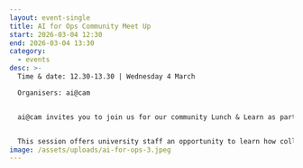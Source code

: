 ```yaml
---
layout: event-single
title: AI for Ops Community Meet Up
start: 2026-03-04 12:30
end: 2026-03-04 13:30
category:
  - events
desc: >-
  Time & date: 12.30-13.30 | Wednesday 4 March

  Organisers: ai@cam


  ai@cam invites you to join us for our community Lunch & Learn as part of the AI for Ops programme.


  This session offers university staff an opportunity to learn how colleagues are leveraging AI and automation to enhance operational effectiveness. Whether you are beginning to explore AI applications within your work or actively implementing tools, this event provides a valuable forum to exchange insights and share best practice. We invite presentations of brief case studies, work-in-progress updates, or current challenges to foster shared learning and collaboration.
image: /assets/uploads/ai-for-ops-3.jpeg
---
```

